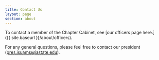 ```yaml
---
title: Contact Us
layout: page
section: about
---
```


To contact a member of the Chapter Cabinet, see [our officers page here.]({{ site.baseurl }}/about/officers).

For any general questions, please feel free to contact our president ([pres.isuams@iastate.edu](mailto:pres.isuams@iastate.edu)).